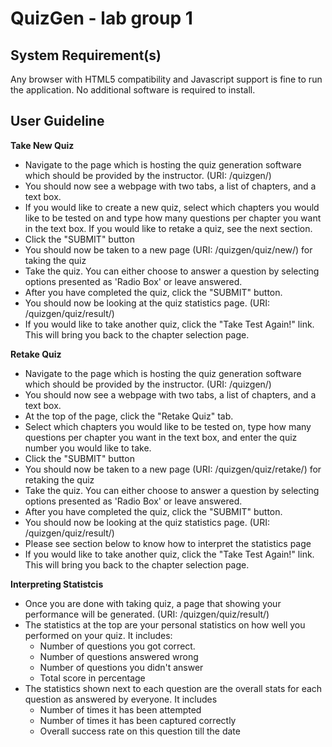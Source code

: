 # QuizGen - **lab group 1**


## System Requirement(s) 

Any browser with HTML5 compatibility and Javascript support is fine to run the application.  No additional software is required to install.


## User Guideline


**Take New Quiz**
  - Navigate to the page which is hosting the quiz generation software which should be provided by the instructor. (URI: /quizgen/)
  - You should now see a webpage with two tabs, a list of chapters, and a text box.
  - If you would like to create a new quiz, select which chapters you would like to be tested on and type how many questions per chapter       you want in the text box. If you would like to retake a quiz, see the next section.
  - Click the "SUBMIT" button
  - You should now be taken to a new page (URI: /quizgen/quiz/new/) for taking the quiz 
  - Take the quiz. You can either choose to answer a question by selecting options presented as 'Radio Box' or leave answered.
  - After you have completed the quiz, click the "SUBMIT" button.
  - You should now be looking at the quiz statistics page. (URI: /quizgen/quiz/result/)
  - If you would like to take another quiz, click the "Take Test Again!" link. This will bring you back to the chapter selection page.
  
**Retake Quiz**

- Navigate to the page which is hosting the quiz generation software which should be provided by the instructor. (URI: /quizgen/)
- You should now see a webpage with two tabs, a list of chapters, and a text box.
- At the top of the page, click the "Retake Quiz" tab.
- Select which chapters you would like to be tested on, type how many questions per chapter you want in the text box, and enter the quiz number you would like to take.
- Click the "SUBMIT" button
- You should now be taken to a new page (URI: /quizgen/quiz/retake/) for retaking the quiz 
- Take the quiz. You can either choose to answer a question by selecting options presented as 'Radio Box' or leave answered.
- After you have completed the quiz, click the "SUBMIT" button.
- You should now be looking at the quiz statistics page. (URI: /quizgen/quiz/result/)
- Please see section below to know how to interpret the statistics page
- If you would like to take another quiz, click the "Take Test Again!" link. This will bring you back to the chapter selection page.

**Interpreting Statistcis**
- Once you are done with taking quiz, a page that showing your performance will be generated. (URI: /quizgen/quiz/result/)
- The statistics at the top are your personal statistics on how well you performed on your quiz. It includes:
  - Number of questions you got correct.
  - Number of questions answered wrong
  - Number of questions you didn't answer
  - Total score in percentage
- The statistics shown next to each question are the overall stats for each question as answered by everyone. It includes
  - Number of times it has been attempted
  - Number of times it has been captured correctly
  - Overall success rate on this question till the date

